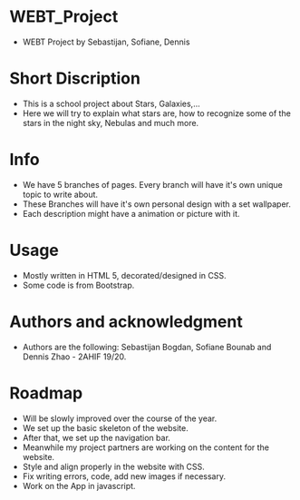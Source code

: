 # WEBT_Project
- WEBT Project by Sebastijan, Sofiane, Dennis


# Short Discription
- This is a school project about Stars, Galaxies,...
- Here we will try to explain what stars are, how to recognize some of the stars in the night sky, Nebulas and much more.

# Info
- We have 5 branches of pages. Every branch will have it's own unique topic to write about.
- These Branches will have it's own personal design with a set wallpaper.
- Each description might have a animation or picture with it.

# Usage
- Mostly written in HTML 5, decorated/designed in CSS.
- Some code is from Bootstrap.

# Authors and acknowledgment
- Authors are the following: Sebastijan Bogdan, Sofiane Bounab and Dennis Zhao - 2AHIF 19/20.

# Roadmap
- Will be slowly improved over the course of the year.
- We set up the basic skeleton of the website.
- After that, we set up the navigation bar.
- Meanwhile my project partners are working on the content for the website.
- Style and align properly in the website with CSS.
- Fix writing errors, code, add new images if necessary.
- Work on the App in javascript. 
